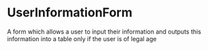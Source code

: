 # UserInformationForm
A form which allows a user to input their information and outputs this information into a table only if the user is of legal age
